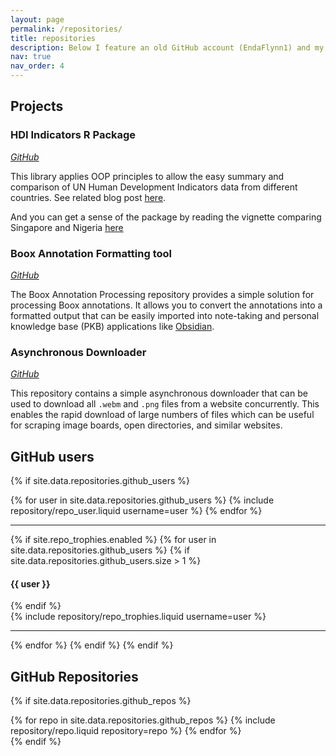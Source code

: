 ```yaml
---
layout: page
permalink: /repositories/
title: repositories
description: Below I feature an old GitHub account (EndaFlynn1) and my current one (endaflynn198). My old account is mostly sequential scripts and my new account demonstrates the more sophisticated approaches to coding I have developed since I was a college student!
nav: true
nav_order: 4
---
```


## Projects

### HDI Indicators R Package
_[GitHub](https://github.com/endaflynn198/HDI_summary)_

This library applies OOP principles to allow the easy summary and comparison of UN Human Development Indicators data from different countries. See related blog post [here](https://endaflynn198.github.io/blog/2024/HDI_indicators/). 

And you can get a sense of the package by reading the vignette comparing Singapore and Nigeria [here](https://htmlpreview.github.io/?https://github.com/endaflynn198/HDI_summary/blob/main/vignettes/HDIsummary.html)




### Boox Annotation Formatting tool
_[GitHub](https://github.com/endaflynn198/boox-annotation-processing)_

The Boox Annotation Processing repository provides a simple solution for processing Boox annotations. It allows you to convert the annotations into a formatted output that can be easily imported into note-taking and personal knowledge base (PKB) applications like [Obsidian](https://obsidian.md/).

### Asynchronous Downloader
_[GitHub](https://github.com/endaflynn198/asynchronous_downloader_tool)_

This repository contains a simple asynchronous downloader that can be used to download all `.webm` and `.png` files from a website concurrently. This enables the rapid download of large numbers of files which can be useful for scraping image boards, open directories, and similar websites.





## GitHub users

{% if site.data.repositories.github_users %}

<div class="repositories d-flex flex-wrap flex-md-row flex-column justify-content-between align-items-center">
  {% for user in site.data.repositories.github_users %}
    {% include repository/repo_user.liquid username=user %}
  {% endfor %}
</div>

---

{% if site.repo_trophies.enabled %}
{% for user in site.data.repositories.github_users %}
{% if site.data.repositories.github_users.size > 1 %}

  <h4>{{ user }}</h4>
  {% endif %}
  <div class="repositories d-flex flex-wrap flex-md-row flex-column justify-content-between align-items-center">
  {% include repository/repo_trophies.liquid username=user %}
  </div>

---

{% endfor %}
{% endif %}
{% endif %}

## GitHub Repositories

{% if site.data.repositories.github_repos %}

<div class="repositories d-flex flex-wrap flex-md-row flex-column justify-content-between align-items-center">
  {% for repo in site.data.repositories.github_repos %}
    {% include repository/repo.liquid repository=repo %}
  {% endfor %}
</div>
{% endif %}
